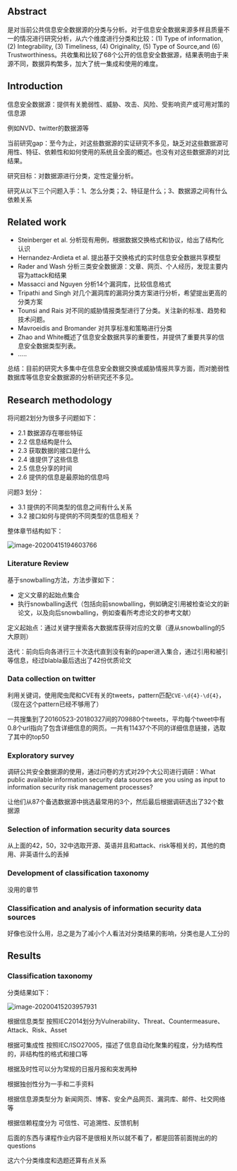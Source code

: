 ## Abstract

是对当前公共信息安全数据源的分类与分析。对于信息安全数据来源多样且质量不一的情况进行研究分析，从六个维度进行分类和比较：(1) Type of information, (2) Integrability, (3) Timeliness, (4) Originality, (5) Type of Source,and (6) Trustworthiness。共收集和比较了68个公开的信息安全数据源，结果表明由于来源不同，数据异构繁多，加大了统一集成和使用的难度。

## Introduction

信息安全数据源：提供有关脆弱性、威胁、攻击、风险、受影响资产或可用对策的信息源

例如NVD、twitter的数据源等

当前研究gap：至今为止，对这些数据源的实证研究不多见，缺乏对这些数据源可用性、特征、依赖性和如何使用的系统且全面的概述。也没有对这些数据源的对比结果。

研究目标：对数据源进行分类，定性定量分析。

研究从以下三个问题入手：1、怎么分类；2、特征是什么；3、数据源之间有什么依赖关系



## Related work

- Steinberger et al. 分析现有用例，根据数据交换格式和协议，给出了结构化认识
- Hernandez-Ardieta et al. 提出基于交换格式的实时信息安全数据共享模型
- Rader and Wash 分析三类安全数据源：文章、网页、个人经历，发现主要内容为attack和结果
- Massacci and Nguyen 分析14个漏洞库，比较信息格式
- Tripathi and Singh 对几个漏洞库的漏洞分类方案进行分析，希望提出更高的分类方案
- Tounsi and Rais 对不同的威胁情报类型进行了分类。关注新的标准、趋势和技术问题。
- Mavroeidis and Bromander 对共享标准和策略进行分类
- Zhao and White概述了信息安全数据共享的重要性，并提供了重要共享的信息安全数据类型列表。
- .....

总结：目前的研究大多集中在信息安全数据交换或威胁情报共享方面，而对脆弱性数据库等信息安全数据源的分析研究还不多见。



## Research methodology

将问题2划分为很多子问题如下：

- 2.1 数据源存在哪些特征
- 2.2 信息结构是什么
- 2.3 获取数据的接口是什么
- 2.4 谁提供了这些信息
- 2.5 信息分享的时间
- 2.6 提供的信息是最原始的信息吗

问题3 划分：

- 3.1 提供的不同类型的信息之间有什么关系
- 3.2 接口如何与提供的不同类型的信息相关？

整体章节结构如下：

![image-20200415194603766](https://ycdxsb-1257345996.cos.ap-beijing.myqcloud.com/blog/2020-07-11-134610.jpg)



### Literature Review

基于snowballing方法，方法步骤如下：

- 定义文章的起始点集合
- 执行snowballing迭代（包括向前snowballing，例如确定引用被检查论文的新论文，以及向后snowballing，例如查看所考虑论文的参考文献）



定义起始点：通过关键字搜索各大数据库获得对应的文章（遵从snowballing的5大原则）

迭代：前向后向各进行三十次迭代直到没有新的paper进入集合，通过引用和被引等信息，经过blabla最后选出了42份优质论文



### Data collection on twitter

利用关键词，使用爬虫爬和CVE有关的tweets，pattern匹配`CVE-\d{4}-\d{4}`，（现在这个pattern已经不够用了）

一共搜集到了20160523-20180327间的709880个tweets，平均每个tweet中有0.8个url指向了包含详细信息的网页。一共有11437个不同的详细信息链接，选取了其中的top50



### Exploratory survey 

调研公共安全数据源的使用，通过问卷的方式对29个大公司进行调研：What public available information security data sources are you using as input to information security risk management processes?

让他们从87个备选数据源中挑选最常用的3个，然后最后根据调研选出了32个数据源



### Selection of information security data sources

从上面的42，50，32中选取开源、英语并且和attack、risk等相关的，其他的商用、非英语什么的丢掉



### Development of classification taxonomy

没用的章节



### Classification and analysis of information security data sources

好像也没什么用，总之是为了减小个人看法对分类结果的影响，分类也是人工分的



## Results

### Classification taxonomy

分类结果如下：

![image-20200415203957931](https://ycdxsb-1257345996.cos.ap-beijing.myqcloud.com/blog/2020-07-11-134616.jpg)



根据信息类型 按照IEC2014划分为Vulnerability、Threat、Countermeasure、Attack、Risk、Asset

根据可集成性 按照IEC/ISO27005，描述了信息自动化聚集的程度，分为结构性的，非结构性的格式和接口等

根据及时性可以分为常规的日报月报和突发两种

根据独创性分为一手和二手资料

根据信息源类型分为 新闻网页、博客、安全产品网页、漏洞库、邮件、社交网络等

根据信赖程度分为 可信性、可追溯性、反馈机制



后面的东西与课程作业内容不是很相关所以就不看了，都是回答前面抛出的的questions

这六个分类维度和选题还算有点关系




